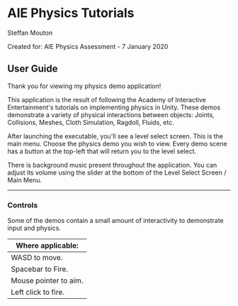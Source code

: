 # AIE Physics Tutorials
Steffan Mouton

Created for: AIE Physics Assessment - 7 January 2020


## User Guide

Thank you for viewing my physics demo application!

This application is the result of following the Academy of Interactive Entertainment's tutorials on implementing physics in Unity. These demos demonstrate a variety of physical interactions between objects: Joints, Collisions, Meshes, Cloth Simulation, Ragdoll, Fluids, etc.

After launching the executable, you'll see a level select screen. This is the main menu. Choose the physics demo you wish to view. Every demo scene has a button at the top-left that will return you to the level select.

There is background music present throughout the application. You can adjust its volume using the slider at the bottom of the Level Select Screen / Main Menu.

---
### Controls

Some of the demos contain a small amount of interactivity to demonstrate input and physics.

| Where applicable: |
| ----------- |
| WASD to move. |
| Spacebar to Fire. |
| Mouse pointer to aim. |
| Left click to fire. |
